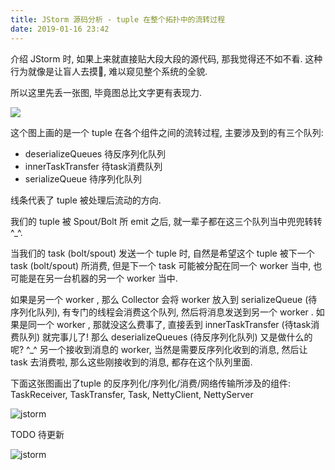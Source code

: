 ```yaml
---
title: JStorm 源码分析 - tuple 在整个拓扑中的流转过程
date: 2019-01-16 23:42
---
```


介绍 JStorm 时, 如果上来就直接贴大段大段的源代码, 那我觉得还不如不看. 这种行为就像是让盲人去摸🐘, 难以窥见整个系统的全貌.

所以这里先丢一张图, 毕竟图总比文字更有表现力.

![](https://ws2.sinaimg.cn/large/006tNc79ly1fz8tfgh75uj30ta0iudg5.jpg)

这个图上画的是一个 tuple 在各个组件之间的流转过程, 主要涉及到的有三个队列:

- deserializeQueues 待反序列化队列
- innerTaskTransfer 待task消费队列
- serializeQueue 待序列化队列

线条代表了 tuple 被处理后流动的方向.

我们的 tuple 被 Spout/Bolt 所 emit 之后, 就一辈子都在这三个队列当中兜兜转转^_^.

当我们的 task (bolt/spout) 发送一个 tuple 时, 自然是希望这个 tuple 被下一个 task (bolt/spout) 所消费, 但是下一个 task 可能被分配在同一个 worker 当中, 也可能是在另一台机器的另一个 worker 当中. 

如果是另一个 worker , 那么 Collector 会将 worker 放入到 serializeQueue (待序列化队列), 有专门的线程会消费这个队列, 然后将消息发送到另一个 worker . 如果是同一个 worker , 那就没这么费事了, 直接丢到 innerTaskTransfer (待task消费队列) 就完事儿了! 那么 deserializeQueues (待反序列化队列) 又是做什么的呢? ^_^ 另一个接收到消息的 worker, 当然是需要反序列化收到的消息, 然后让 task 去消费啦, 那么这些刚接收到的消息, 都存在这个队列里面.



下面这张图画出了tuple 的反序列化/序列化/消费/网络传输所涉及的组件: TaskReceiver, TaskTransfer, Task, NettyClient, NettyServer

![jstorm](https://ws3.sinaimg.cn/large/006tNc79ly1fz8tyh5i8pj30ou0oowey.jpg)



TODO 待更新





![jstorm](https://ws1.sinaimg.cn/large/006tNc79ly1fz8snni3xmj30u015itxg.jpg)

